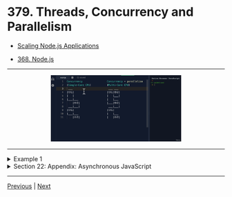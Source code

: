 # 379. Threads, Concurrency and Parallelism

-   [Scaling Node.js Applications](https://www.freecodecamp.org/news/scaling-node-js-applications-8492bd8afadc/)

-   [368. Node.js](368_Node.js.md)

---

<p align="center" ><img src="../imags/379_Threads-Concurrency-and-Parallelism.png" width="60%" ></a></p> 

---

<details>
  <summary> Example 1 </summary>

-  `379-Threads-Concurrency-and-Parallelism.js`
```
const { spawn } = require('child_process');
spawn('git', ['stuff']);

console.log(spawn('git', ['stuff']));
```

- run `node 379-Threads-Concurrency-and-Parallelism.js`

<p align="center" ><img src="../imags/379_Threads-Concurrency-and-Parallelism_2.png" width="60%" ></a></p> 

</details>

<details>
  <summary> Section 22: Appendix: Asynchronous JavaScript </summary>

  - [Codebase: Async](../src/s22_Async/)

</details>


---

[Previous](./378_ES2020_allSettled().md) | [Next](./380_Recommended-Path_Back-To-Node.md)